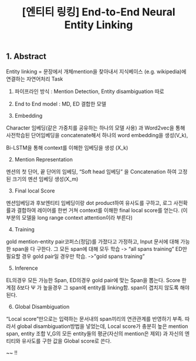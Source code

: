 ﻿---
title:  "[엔티티 링킹] End-to-End Neural Entity Linking"
excerpt: "End-to-End Neural Entity Linking 논문 요약"
toc: true
toc_sticky: true
header:
  teaser: /assets/images/logo.jpg

categories:
  - Entity Linking
tags:
  - Entity Linking
  - Entity Disambiguation
  - 개체 연결
last_modified_at: 2020-08-30T08:06:00-05:00
---


## 1. Abstract
Entity linking = 문장에서 개체mention을 찾아내서 지식베이스 (e.g. wikipedia)에 연결하는 자연어처리 Task

1. 파이프라인 방식 : Mention Detection, Entity disambiguation 따로
2. End to End model : MD, ED 결합한 모델


1. Embedding

Character 임베딩(같은 가중치를 공유하는 하나의 모델 사용) 과
Word2vec을 통해 사전학습된 단어임베딩을 concatenate해서 하나의 word embedding을 생성(V_k),

Bi-LSTM을 통해 context를 이해한 임베딩을 생성 (X_k)

2. Mention Representation

멘션의 첫 단어, 끝 단어의 임베딩, “Soft head 임베딩” 을 Concatenation 하여 고정된 크기의 멘션 임베딩 생성(X_m)

3. Final local Score

멘션임베딩과 후보엔티티 임베딩이랑 dot product하여 유사도를 구하고, 로그 사전확률과 결합하여 레이어를 한번 거쳐 context를 이해한 final local score를 얻는다.
(이 부분의 모델을 long range context attention이라 부른다)

4. Training

gold mention-entity pair코퍼스(정답)를 가졌다고 가정하고,
Input 문서에 대해 가능한 span을 다 구한다. 그 모든 span에 대해 모두 학습 -> “all spans training”  ED만 필요할 경우 gold pair일 경우만 학습. ->”gold spans training”

5. Inference

EL의경우 모든 가능한 Span, ED의경우 gold pair에 맞는 Span을 뽑는다.
Score 한계점 δ보다 Ψ 가 높을경우 그 span에 entity를 linking함. span이 겹치지 않도록 해야된다.

6. Global Disambiguation

“Local score”만으로는 입력하는 문서내의 span끼리의 연관관계를 반영하기 부족. 따라서 global disambiguation방법을 넣었는데,
Local score가 충분히 높은 mention span, entity 조합 V_G의 모든 entity들의 평균(자신의 mention은 제외) 과 자신의 엔티티와 유사도를 구한 값을 Global score로 쓴다.

~~
!!
